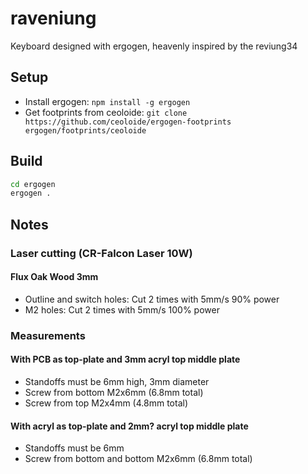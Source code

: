 # raveniung

Keyboard designed with ergogen, heavenly inspired by the reviung34

## Setup

* Install ergogen: `npm install -g ergogen`
* Get footprints from ceoloide: `git clone https://github.com/ceoloide/ergogen-footprints ergogen/footprints/ceoloide`

## Build

```bash
cd ergogen
ergogen .
```

## Notes

### Laser cutting (CR-Falcon Laser 10W)

#### Flux Oak Wood 3mm

* Outline and switch holes: Cut 2 times with 5mm/s 90% power
* M2 holes: Cut 2 times with 5mm/s 100% power

### Measurements

#### With PCB as top-plate and 3mm acryl top middle plate

* Standoffs must be 6mm high, 3mm diameter
* Screw from bottom M2x6mm (6.8mm total)
* Screw from top M2x4mm (4.8mm total)

#### With acryl as top-plate and 2mm? acryl top middle plate

* Standoffs must be 6mm
* Screw from bottom and bottom M2x6mm (6.8mm total)
